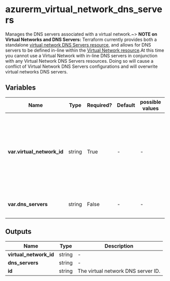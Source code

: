 # azurerm_virtual_network_dns_servers

Manages the DNS servers associated with a virtual network.~> **NOTE on Virtual Networks and DNS Servers:** Terraform currently provides both a standalone [virtual network DNS Servers resource](virtual_network_dns_servers.html), and allows for DNS servers to be defined in-line within the [Virtual Network resource](virtual_network.html).At this time you cannot use a Virtual Network with in-line DNS servers in conjunction with any Virtual Network DNS Servers resources. Doing so will cause a conflict of Virtual Network DNS Servers configurations and will overwrite virtual networks DNS servers.

## Variables

| Name | Type | Required? | Default  | possible values | Description |
| ---- | ---- | --------- | -------- | ----------- | ----------- |
| **var.virtual_network_id** | string | True | -  |  -  | The ID of the Virtual Network that should be linked to the DNS Zone. Changing this forces a new resource to be created. | 
| **var.dns_servers** | string | False | -  |  -  | List of IP addresses of DNS servers | 



## Outputs

| Name | Type | Description |
| ---- | ---- | --------- | 
| **virtual_network_id** | string  | - | 
| **dns_servers** | string  | - | 
| **id** | string  | The virtual network DNS server ID. | 